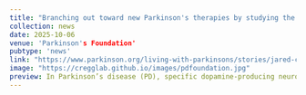 ```yaml
---
title: "Branching out toward new Parkinson's therapies by studying the brainstem"
collection: news
date: 2025-10-06
venue: 'Parkinson's Foundation'
pubtype: 'news'
link: "https://www.parkinson.org/living-with-parkinsons/stories/jared-cregg/"
image: "https://cregglab.github.io/images/pdfoundation.jpg"
preview: In Parkinson’s disease (PD), specific dopamine-producing neurons in the brain degenerate over time...
---
```

